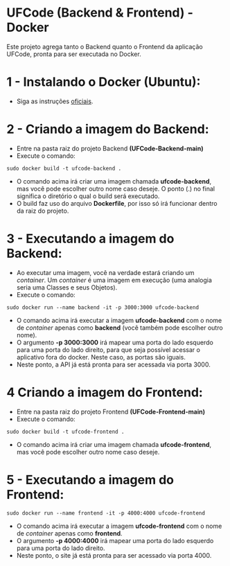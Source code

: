 # UFCode (Backend & Frontend) - Docker

Este projeto agrega tanto o Backend quanto o Frontend da aplicação UFCode, pronta para ser executada no Docker.

# 1 - Instalando o Docker (Ubuntu):

* Siga as instruções [oficiais](https://docs.docker.com/engine/install/ubuntu/).

# 2 - Criando a imagem do Backend:

* Entre na pasta raiz do projeto Backend **(UFCode-Backend-main)**
* Execute o comando: 

```
sudo docker build -t ufcode-backend .
```
* O comando acima irá criar uma imagem chamada **ufcode-backend**, mas você pode escolher outro nome caso deseje. O ponto (.) no final significa o diretório o qual o build será executado.
* O build faz uso do arquivo **Dockerfile**, por isso só irá funcionar dentro da raiz do projeto.

# 3 - Executando a imagem do Backend:

* Ao executar uma imagem, você na verdade estará criando um *container*. Um *container* é uma imagem em execução (uma analogia seria uma Classes e seus Objetos).
* Execute o comando:

```
sudo docker run --name backend -it -p 3000:3000 ufcode-backend
```

* O comando acima irá executar a imagem **ufcode-backend** com o nome de *container* apenas como **backend** (você também pode escolher outro nome).
* O argumento **-p 3000:3000** irá mapear uma porta do lado esquerdo para uma porta do lado direito, para que seja possível acessar o aplicativo fora do docker. Neste caso, as portas são iguais.
* Neste ponto, a API já está pronta para ser acessada via porta 3000.

# 4 Criando a imagem do Frontend:

* Entre na pasta raiz do projeto Frontend **(UFCode-Frontend-main)**
* Execute o comando:

```
sudo docker build -t ufcode-frontend .
```
* O comando acima irá criar uma imagem chamada **ufcode-frontend**, mas você pode escolher outro nome caso deseje.

# 5 - Executando a imagem do Frontend:

```
sudo docker run --name frontend -it -p 4000:4000 ufcode-frontend
```

* O comando acima irá executar a imagem **ufcode-frontend** com o nome de *container* apenas como **frontend**. 
* O argumento **-p 4000:4000** irá mapear uma porta do lado esquerdo para uma porta do lado direito. 
* Neste ponto, o site já está pronta para ser acessado via porta 4000.

